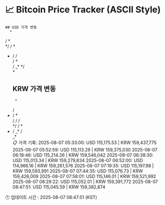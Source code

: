 # 📈 Bitcoin Price Tracker (ASCII Style)
    ## USD 가격 변동 
      *       
 /   *    
*/  /  *  
 *  / /   
    / *   
    /   _*
   */     
    *     
    ## KRW 가격 변동
         *    
    /     
  * /  *  
 /  / /   
*/  / *   
 *  /   _*
    /     
   _*     
    📋 가격 기록:
    2025-08-07 05:33:00: USD 115,175.53 | KRW 159,437,775
2025-08-07 05:52:59: USD 115,113.29 | KRW 159,375,030
2025-08-07 06:18:46: USD 115,214.26 | KRW 159,546,042
2025-08-07 06:38:30: USD 115,013.34 | KRW 159,279,634
2025-08-07 06:52:00: USD 114,966.16 | KRW 159,261,576
2025-08-07 07:19:35: USD 115,197.98 | KRW 159,593,991
2025-08-07 07:44:35: USD 115,076.73 | KRW 159,426,009
2025-08-07 07:58:01: USD 115,146.01 | KRW 159,521,992
2025-08-07 08:29:22: USD 115,052.01 | KRW 159,391,772
2025-08-07 08:47:51: USD 115,045.59 | KRW 159,382,874
    
🕐 업데이트 시간 : 2025-08-07 08:47:51 (KST)
